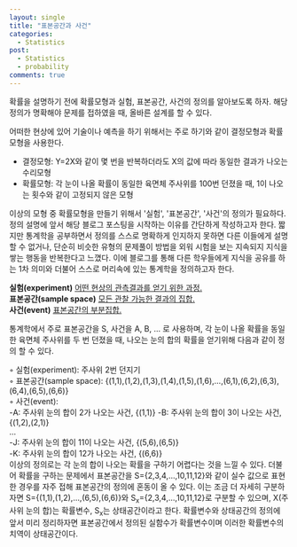 ```yaml
---
layout: single
title: "표본공간과 사건"
categories:
  - Statistics
post:
  - Statistics
  - probability
comments: true
---
```

확률을 설명하기 전에 확률모형과 실험, 표본공간, 사건의 정의를 알아보도록 하자. 해당 정의가 명확해야 문제를 접하였을 때, 올바른 설계를 할 수 있다.  

어떠한 현상에 있어 기술이나 예측을 하기 위해서는 주로 하기와 같이 결정모형과 확률모형을 사용한다.  
  - 결정모형: Y=2X와 같이 몇 번을 반복하더라도 X의 값에 따라 동일한 결과가 나오는 수리모형
  - 확률모형: 각 눈이 나올 확률이 동일한 육면체 주사위를 100번 던졌을 때, 1이 나오는 횟수와 같이 고정되지 않은 모형

이상의 모형 중 확률모형을 만들기 위해서 '실험', '표본공간', '사건'의 정의가 필요하다. 정의 설명에 앞서 해당 블로그 포스팅을 시작하는 이유를 간단하게 작성하고자 한다. 짧지만 통계학을 공부하면서 정의를 스스로 명확하게 인지하지 못하면 다른 이들에게 설명할 수 없거나, 단순히 비슷한 유형의 문제풀이 방법을 외워 시험을 보는 지속되지 지식을 쌓는 행동을 반복한다고 느꼈다. 이에 블로그를 통해 다른 학우들에게 지식을 공유를 하는 1차 의미와 더불어 스스로 머리속에 있는 통계학을 정의하고자 한다.  
  
**실험(experiment)**
<u>어떤 현상의 관측결과를 얻기 위한 과정.</u>  
**표본공간(sample space)**
<u>모든 관찰 가능한 결과의 집합.</u>  
**사건(event)**
<u>표본공간의 부분집합.</u>  

  
통계학에서 주로 표본공간을 S, 사건을 A, B, ... 로 사용하며, 각 눈이 나올 확률을 동일한 육면체 주사위를 두 번 던졌을 때, 나오는 눈의 합의 확률을 얻기위해 다음과 같이 정의 할 수 있다.  
  
◦ 실험(experiment): 주사위 2번 던지기  
◦ 표본공간(sample space): {(1,1),(1,2),(1,3),(1,4),(1,5),(1,6),...,(6,1),(6,2),(6,3),(6,4),(6,5),(6,6)}  
◦ 사건(event):  
  -A: 주사위 눈의 합이 2가 나오는 사건, {(1,1)}
  -B: 주사위 눈의 합이 3이 나오는 사건, {(1,2),(2,1)}  
  ...   
  -J: 주사위 눈의 합이 11이 나오는 사건, {(5,6),(6,5)}  
  -K: 주사위 눈의 합이 12가 나오는 사건, {(6,6)}  
이상의 정의로는 각 눈의 합이 나오는 확률을 구하기 어렵다는 것을 느낄 수 있다. 더불어 확률을 구하는 문제에서 표본공간을 S={2,3,4,...,10,11,12}와 같이 실수 값으로 표현한 경우를 자주 접해 표본공간의 정의에 혼동이 올 수 있다. 이는 조금 더 자세히 구분하자면 S={(1,1),(1,2),...,(6,5),(6,6)}와 S<sub>x</sub>={2,3,4,...,10,11,12}로 구분할 수 있으며, X(주사위 눈의 합)는 확률변수, S<sub>x</sub>는 상태공간이라고 한다. 확률변수와 상태공간의 정의에 앞서 미리 정리하자면 표본공간에서 정의된 실함수가 확률변수이며 이러한 확률변수의 치역이 상태공간이다.
